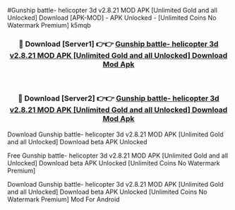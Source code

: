 #Gunship battle- helicopter 3d v2.8.21 MOD APK [Unlimited Gold and all Unlocked] Download [APK-MOD] - APK Unlocked - [Unlimited Coins No Watermark Premium] k5mqb



<div align="center">

<h3>🔴 Download [Server1] 👉👉 <a href="https://momento.my/?title=Gunship_battle-_helicopter_3d_v2.8.21_MOD_APK_[Unlimited_Gold_and_all_Unlocked]_Download">Gunship battle- helicopter 3d v2.8.21 MOD APK [Unlimited Gold and all Unlocked] Download Mod Apk</a></h3><br>

<h3>🔴 Download [Server2] 👉👉 <a href="https://momento.my/?title=Gunship_battle-_helicopter_3d_v2.8.21_MOD_APK_[Unlimited_Gold_and_all_Unlocked]_Download">Gunship battle- helicopter 3d v2.8.21 MOD APK [Unlimited Gold and all Unlocked] Download Mod Apk</a></h3>
</div>



Download Gunship battle- helicopter 3d v2.8.21 MOD APK [Unlimited Gold and all Unlocked] Download beta APK Unlocked

Free Gunship battle- helicopter 3d v2.8.21 MOD APK [Unlimited Gold and all Unlocked] Download beta APK Unlocked [Unlimited Coins No Watermark Premium]

Download Gunship battle- helicopter 3d v2.8.21 MOD APK [Unlimited Gold and all Unlocked] Download beta APK Unlocked [Unlimited Coins No Watermark Premium] Mod For Android
